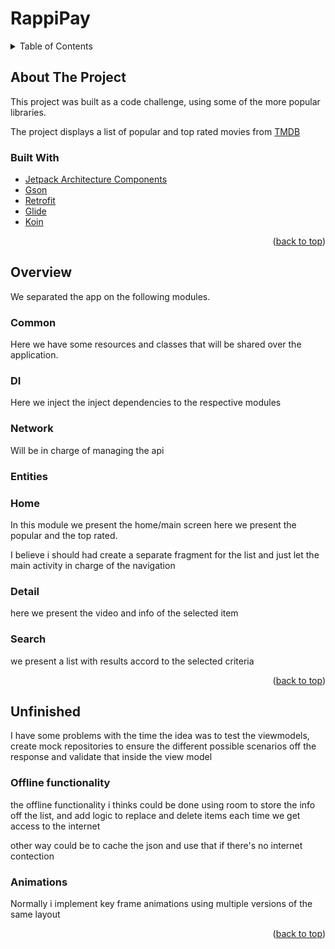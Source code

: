 # RappiPay




<!-- TABLE OF CONTENTS -->
<details>
  <summary>Table of Contents</summary>
  <ol>
    <li>
      <a href="#about-the-project">About The Project</a>
      <ul>
        <li><a href="#built-with">Built With</a></li>
      </ul>
    </li>
    <li><a href="#overview">Overview</a></li>
    <li><a href="#unfinished">Unfinished</a></li>
  </ol>
</details>



<!-- ABOUT THE PROJECT -->
## About The Project

This project was built as a code challenge, using some of the more popular libraries.

The project displays a list of popular and top rated movies from [TMDB](https://developers.themoviedb.org/3/getting-started/introduction) 

### Built With
* [Jetpack Architecture Components](https://developer.android.com/topic/libraries/architecture/lifecycle)
* [Gson](https://github.com/google/gson)
* [Retrofit](https://square.github.io/retrofit/)
* [Glide](https://github.com/bumptech/glide)
* [Koin](https://insert-koin.io/)

<p align="right">(<a href="#top">back to top</a>)</p>



<!-- OVERVIEW -->
## Overview

We separated the app on the following modules.

### Common
Here we have some resources and classes that will be shared over the application.

### DI
Here we inject the inject dependencies to the respective modules

### Network
Will be in charge of managing the api

### Entities

### Home
In this module we present the home/main screen here we present the popular and the top rated.

I believe i should had create a separate fragment for the list and just let the main activity in charge of the navigation

### Detail
here we present the video and info of the selected item

### Search
we present a list with results accord to the selected criteria

<p align="right">(<a href="#top">back to top</a>)</p>

<!-- UNFINISHED -->
## Unfinished
I have some problems with the time the idea was to test the viewmodels, create mock repositories 
to ensure the different possible scenarios off the response and validate that inside the view model

### Offline functionality
the offline functionality i thinks could be done using room to store the info off the list, 
and add logic to replace and delete items each time we get access to the internet 

other way could be to cache the json and use that if there's no internet contection

### Animations
Normally i implement key frame animations using multiple versions of the same layout

<p align="right">(<a href="#top">back to top</a>)</p>


